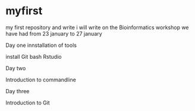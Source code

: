 # myfirst
my first repository and write
i will write on the Bioinformatics workshop we have had from 23 january to 27 january


Day one
innstallation of tools

install
Git bash Rstudio

Day two

Introduction to commandline

Day three

Introduction to Git

